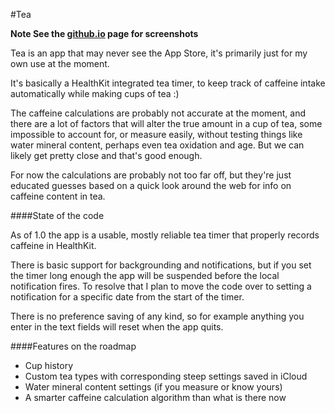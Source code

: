 #Tea

**Note See the [github.io](http://infincia.github.io/tea/) page for screenshots**

Tea is an app that may never see the App Store, it's primarily just for my own use at the moment.

It's basically a HealthKit integrated tea timer, to keep track of caffeine intake automatically while making cups of tea :)

The caffeine calculations are probably not accurate at the moment, and there are a lot of factors that will alter the true amount in a cup of tea, some impossible to account for, or measure easily, without testing things like water mineral content, perhaps even tea oxidation and age. But we can likely get pretty close and that's good enough.

For now the calculations are probably not too far off, but they're just educated guesses based on a quick look around the web for info on caffeine content in tea.

####State of the code

As of 1.0 the app is a usable, mostly reliable tea timer that properly records caffeine in HealthKit.

There is basic support for backgrounding and notifications, but if you set the timer long enough the app will be suspended before the local notification fires. To resolve that I plan to move the code over to setting a notification for a specific date from the start of the timer.

There is no preference saving of any kind, so for example anything you enter in the text fields will reset when the app quits.

####Features on the roadmap

* Cup history
* Custom tea types with corresponding steep settings saved in iCloud
* Water mineral content settings (if you measure or know yours)
* A smarter caffeine calculation algorithm than what is there now
